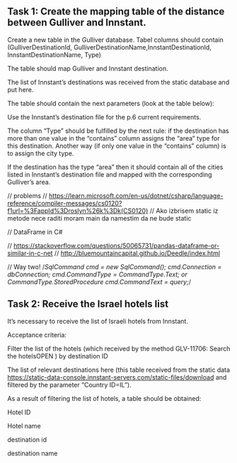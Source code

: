 ## Task 1: Create the mapping table of the distance between Gulliver and Innstant.

Create a new table in the Gulliver database. Tabel columns should contain (GulliverDestinationId, GulliverDestinationName,InnstantDestinationId, InnstantDestinationName, Type)

The table should map Gulliver and Innstant destination.

The list of Innstant’s destinations was received from the static database and put here.

The table should contain the next parameters (look at the table below):

Use the Innstant’s destination file for the p.6 current requirements.

The column “Type” should be fulfilled by the next rule:
if the destination has more than one value in the “contains” column assigns the “area” type for this destination. Another way (if only one value in the “contains” column) is to assign the city type. 

If the destination has the type “area” then it should contain all of the cities listed in Innstant’s destination file and mapped with the corresponding Gulliver’s area.



// problems
// https://learn.microsoft.com/en-us/dotnet/csharp/language-reference/compiler-messages/cs0120?f1url=%3FappId%3Droslyn%26k%3Dk(CS0120)
// Ako izbrisem static iz metode nece raditi moram main da namestim da ne bude static


// DataFrame in C#

// https://stackoverflow.com/questions/50065731/pandas-dataframe-or-similar-in-c-net
// http://bluemountaincapital.github.io/Deedle/index.html


// Way two! 
/*SqlCommand cmd = new SqlCommand();
cmd.Connection = dbConnection;
cmd.CommandType = CommandType.Text; or CommandType.StoredProcedure
cmd.CommandText = query;*/

## Task 2: Receive the Israel hotels list

It’s necessary to receive the list of Israeli hotels from Innstant.

Acceptance criteria:

Filter the list of the hotels (which received by the method GLV-11706: Search the hotelsOPEN ) by destination ID

The list of relevant destinations here (this table received from the static data https://static-data-console.innstant-servers.com/static-files/download and filtered by the parameter “Country ID=IL”).

As a result of filtering the list of hotels, a table should be obtained:

Hotel ID

Hotel name

destination id 

destination name